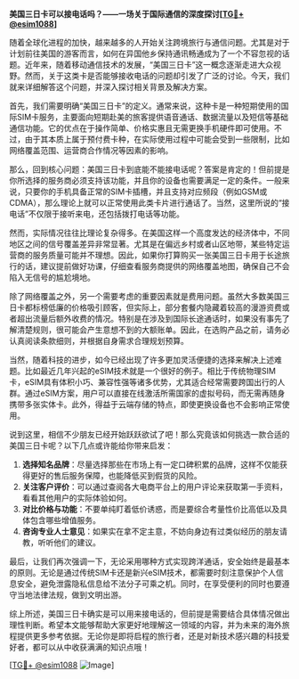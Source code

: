 **美国三日卡可以接电话吗？——一场关于国际通信的深度探讨[[TG💪+ @esim1088](https://t.me/s/esim1088)]**

随着全球化进程的加快，越来越多的人开始关注跨境旅行与通信问题。尤其是对于计划前往美国的游客而言，如何在异国他乡保持通讯畅通成为了一个不容忽视的话题。近年来，随着移动通信技术的发展，“美国三日卡”这一概念逐渐走进大众视野。然而，关于这类卡是否能够接收电话的问题却引发了广泛的讨论。今天，我们就来详细解答这个问题，并深入探讨相关背景及解决方案。

首先，我们需要明确“美国三日卡”的定义。通常来说，这种卡是一种短期使用的国际SIM卡服务，主要面向短期赴美的旅客提供语音通话、数据流量以及短信等基础通信功能。它的优点在于操作简单、价格实惠且无需更换手机硬件即可使用。不过，由于其本质上属于预付费卡种，在实际使用过程中可能会受到一些限制，比如网络覆盖范围、运营商合作情况等因素的影响。

那么，回到核心问题：美国三日卡到底能不能接电话呢？答案是肯定的！但前提是你所选择的服务商必须支持该功能，并且你的设备也需要满足一定的条件。一般来说，只要你的手机具备正常的SIM卡插槽，并且支持对应频段（例如GSM或CDMA），那么理论上就可以正常使用此类卡片进行通话了。当然，这里所说的“接电话”不仅限于接听来电，还包括拨打电话等功能。

然而，实际情况往往比理论复杂得多。在美国这样一个高度发达的经济体中，不同地区之间的信号覆盖差异非常显著。尤其是在偏远乡村或者山区地带，某些特定运营商的服务质量可能并不理想。因此，如果你打算购买一张美国三日卡用于长途旅行的话，建议提前做好功课，仔细查看服务商提供的网络覆盖地图，确保自己不会陷入无信号的尴尬境地。

除了网络覆盖之外，另一个需要考虑的重要因素就是费用问题。虽然大多数美国三日卡都标榜低廉的价格吸引顾客，但实际上，部分套餐内隐藏着较高的漫游资费或者超出流量后额外收费的情况。特别是在涉及到国际长途通话时，如果没有事先了解清楚规则，很可能会产生意想不到的大额账单。因此，在选购产品之前，请务必认真阅读条款细则，并根据自身需求合理规划预算。

当然，随着科技的进步，如今已经出现了许多更加灵活便捷的选择来解决上述难题。比如最近几年兴起的eSIM技术就是一个很好的例子。相比于传统物理SIM卡，eSIM具有体积小巧、兼容性强等诸多优势，尤其适合经常需要跨国出行的人群。通过eSIM方案，用户可以直接在线激活所需国家的虚拟号码，而无需再随身携带多张实体卡。此外，得益于云端存储的特点，即使更换设备也不会影响正常使用。

说到这里，相信不少朋友已经开始跃跃欲试了吧！那么究竟该如何挑选一款合适的美国三日卡呢？以下几点或许能给你带来启发：

1. **选择知名品牌**：尽量选择那些在市场上有一定口碑积累的品牌，这样不仅能获得更好的售后服务保障，也能降低买到假货的风险。
2. **关注客户评价**：可以通过查阅各大电商平台上的用户评论来获取第一手资料，看看其他用户的实际体验如何。
3. **对比价格与功能**：不要单纯盯着低价诱惑，而是要综合考量性价比高低以及具体包含哪些增值服务。
4. **咨询专业人士意见**：如果实在拿不定主意，不妨向身边有过类似经历的朋友请教，听听他们的建议。

最后，让我们再次强调一下，无论采用哪种方式实现跨洋通话，安全始终是最基本的原则。无论是通过传统SIM卡还是新兴eSIM技术，都需要时刻注意保护个人信息安全，避免泄露隐私信息给不法分子可乘之机。同时，在享受便利的同时也要遵守当地法律法规，做到文明出游。

综上所述，美国三日卡确实是可以用来接电话的，但前提是需要结合具体情况做出理性判断。希望本文能够帮助大家更好地理解这一领域的内容，并为未来的海外旅程提供更多参考依据。无论你是即将启程的旅行者，还是对新技术感兴趣的科技爱好者，都可以从中收获满满的知识点哦！

[[TG💪+ @esim1088](https://t.me/s/esim1088) ![Image](https://i.postimg.cc/4NQfJmqS/Snipaste-2025-05-13-00-14-12.png)]